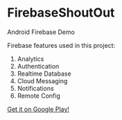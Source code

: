 # FirebaseShoutOut
Android Firebase Demo

Firebase features used in this project:
1. Analytics
2. Authentication
3. Realtime Database
4. Cloud Messaging
5. Notifications
6. Remote Config

[Get it on Google Play!](https://play.google.com/store/apps/details?id=com.noelchew.firebaseshoutout)
